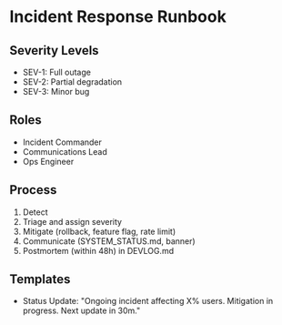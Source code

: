 # Incident Response Runbook

## Severity Levels
- SEV-1: Full outage
- SEV-2: Partial degradation
- SEV-3: Minor bug

## Roles
- Incident Commander
- Communications Lead
- Ops Engineer

## Process
1. Detect
2. Triage and assign severity
3. Mitigate (rollback, feature flag, rate limit)
4. Communicate (SYSTEM_STATUS.md, banner)
5. Postmortem (within 48h) in DEVLOG.md

## Templates
- Status Update: "Ongoing incident affecting X% users. Mitigation in progress. Next update in 30m."
